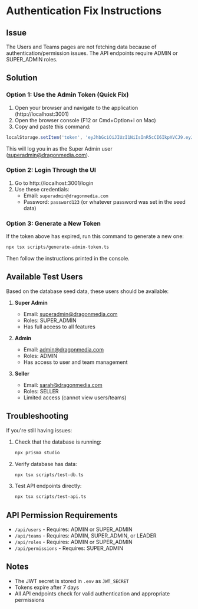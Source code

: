 # Authentication Fix Instructions

## Issue
The Users and Teams pages are not fetching data because of authentication/permission issues. The API endpoints require ADMIN or SUPER_ADMIN roles.

## Solution

### Option 1: Use the Admin Token (Quick Fix)

1. Open your browser and navigate to the application (http://localhost:3001)
2. Open the browser console (F12 or Cmd+Option+I on Mac)
3. Copy and paste this command:

```javascript
localStorage.setItem('token', 'eyJhbGciOiJIUzI1NiIsInR5cCI6IkpXVCJ9.eyJ1c2VySWQiOiJjbWYxd2Z1M3owMDBvamtuMmVwZXh3NnZ3IiwiZW1haWwiOiJzdXBlcmFkbWluQGRyYWdvbm1lZGlhLmNvbSIsImlhdCI6MTc1NjgxMzc2MiwiZXhwIjoxNzU3NDE4NTYyfQ.Q2vbqCuhdr2-Kz5rftF-E9OCZMM-A1teJl5CKJIksBA'); window.location.reload();
```

This will log you in as the Super Admin user (superadmin@dragonmedia.com).

### Option 2: Login Through the UI

1. Go to http://localhost:3001/login
2. Use these credentials:
   - Email: `superadmin@dragonmedia.com`
   - Password: `password123` (or whatever password was set in the seed data)

### Option 3: Generate a New Token

If the token above has expired, run this command to generate a new one:

```bash
npx tsx scripts/generate-admin-token.ts
```

Then follow the instructions printed in the console.

## Available Test Users

Based on the database seed data, these users should be available:

1. **Super Admin**
   - Email: superadmin@dragonmedia.com
   - Roles: SUPER_ADMIN
   - Has full access to all features

2. **Admin**
   - Email: admin@dragonmedia.com  
   - Roles: ADMIN
   - Has access to user and team management

3. **Seller**
   - Email: sarah@dragonmedia.com
   - Roles: SELLER
   - Limited access (cannot view users/teams)

## Troubleshooting

If you're still having issues:

1. Check that the database is running:
   ```bash
   npx prisma studio
   ```

2. Verify database has data:
   ```bash
   npx tsx scripts/test-db.ts
   ```

3. Test API endpoints directly:
   ```bash
   npx tsx scripts/test-api.ts
   ```

## API Permission Requirements

- `/api/users` - Requires: ADMIN or SUPER_ADMIN
- `/api/teams` - Requires: ADMIN, SUPER_ADMIN, or LEADER
- `/api/roles` - Requires: ADMIN or SUPER_ADMIN
- `/api/permissions` - Requires: SUPER_ADMIN

## Notes

- The JWT secret is stored in `.env` as `JWT_SECRET`
- Tokens expire after 7 days
- All API endpoints check for valid authentication and appropriate permissions